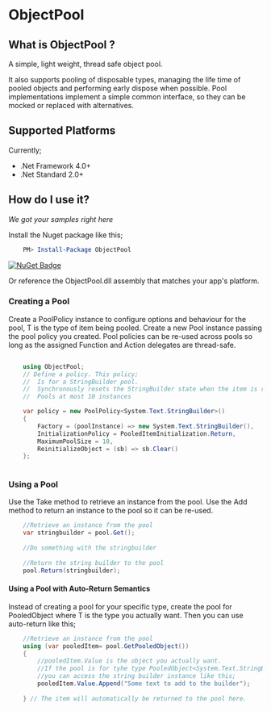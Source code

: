# ObjectPool

## What is ObjectPool ?
A simple, light weight, thread safe object pool.

It also supports pooling of disposable types, managing the life time of pooled objects and performing early dispose when possible.
Pool implementations implement a simple common interface, so they can be mocked or replaced with alternatives.

## Supported Platforms
Currently;

* .Net Framework 4.0+
* .Net Standard 2.0+

## How do I use it?
*We got your samples right here*

Install the Nuget package like this;

```powershell
    PM> Install-Package ObjectPool
```

[![NuGet Badge](https://buildstats.info/nuget/ObjectPool)](https://www.nuget.org/packages/ObjectPool/)

Or reference the ObjectPool.dll assembly that matches your app's platform.

### Creating a Pool
Create a PoolPolicy<T> instance to configure options and behaviour for the pool, T is the type of item being pooled.
Create a new Pool<T> instance passing the pool policy you created. Pool policies can be re-used across pools so long as the assigned Function and Action delegates are thread-safe.

```C#

    using ObjectPool;
    // Define a policy. This policy;
    //  Is for a StringBuilder pool.
    //  Synchronously resets the StringBuilder state when the item is returned to the pool.
    //  Pools at most 10 instances

    var policy = new PoolPolicy<System.Text.StringBuilder>()
    {
    	Factory = (poolInstance) => new System.Text.StringBuilder(),
    	InitializationPolicy = PooledItemInitialization.Return,
    	MaximumPoolSize = 10,
    	ReinitializeObject = (sb) => sb.Clear()
    };
    
```

### Using a Pool
Use the Take method to retrieve an instance from the pool. Use the Add method to return an instance to the pool so it can be re-used.

```C#
    //Retrieve an instance from the pool
    var stringbuilder = pool.Get();
 
    //Do something with the stringbuilder   
    
    //Return the string builder to the pool
    pool.Return(stringbuilder);    
```

#### Using a Pool with Auto-Return Semantics
Instead of creating a pool for your specific type, create the pool for PooledObject<T> where T is the type you actually want.
Then you can use auto-return like this;

```C#
    //Retrieve an instance from the pool
    using (var pooledItem= pool.GetPooledObject())
    {
        //pooledItem.Value is the object you actually want.
        //If the pool is for tyhe type PooledObject<System.Text.StringBuilder> then
        //you can access the string builder instance like this;
        pooledItem.Value.Append("Some text to add to the builder");
        
    } // The item will automatically be returned to the pool here.
```
